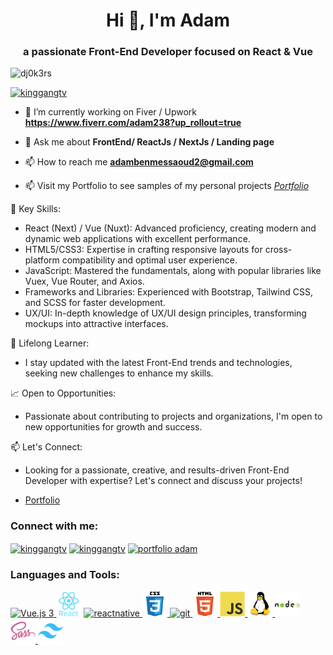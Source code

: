 <h1 align="center">Hi 👋, I'm Adam</h1>
<h3 align="center">a passionate Front-End Developer focused on React & Vue</h3>


<p align="left"> <img src="https://komarev.com/ghpvc/?username=dj0k3rs&label=Profile%20views&color=0e75b6&style=flat" alt="dj0k3rs" /> </p>

<p align="left"> <a href="https://twitter.com/kinggangtv" target="blank"><img src="https://img.shields.io/twitter/follow/kinggangtv?logo=twitter&style=for-the-badge" alt="kinggangtv" /></a> </p>

- 🔭 I’m currently working on Fiver / Upwork **https://www.fiverr.com/adam238?up_rollout=true**

- 💬 Ask me about **FrontEnd/ ReactJs / NextJs / Landing page**

- 📫 How to reach me **adambenmessaoud2@gmail.com**  

- 📫 Visit my Portfolio to see samples of my personal projects <a href="https://adamben.netlify.app/">*Portfolio*</a>

💼 Key Skills:
- React (Next) / Vue (Nuxt): Advanced proficiency, creating modern and dynamic web applications with excellent performance.
- HTML5/CSS3: Expertise in crafting responsive layouts for cross-platform compatibility and optimal user experience.
- JavaScript: Mastered the fundamentals, along with popular libraries like Vuex, Vue Router, and Axios.
- Frameworks and Libraries: Experienced with Bootstrap, Tailwind CSS, and SCSS for faster development.
- UX/UI: In-depth knowledge of UX/UI design principles, transforming mockups into attractive interfaces.

🌱 Lifelong Learner:
-  I stay updated with the latest Front-End trends and technologies, seeking new challenges to enhance my skills.

📈 Open to Opportunities:
- Passionate about contributing to projects and organizations, I'm open to new opportunities for growth and success.

📫 Let's Connect:
-  Looking for a passionate, creative, and results-driven Front-End Developer with expertise? Let's connect and discuss your projects!
-   <p><a href="https://adamben.netlify.app/">Portfolio</a></p>

<h3 align="left">Connect with me:</h3>
<p align="left">
<a href="https://twitter.com/kinggangtv" target="blank"><img align="center" src="https://raw.githubusercontent.com/rahuldkjain/github-profile-readme-generator/master/src/images/icons/Social/twitter.svg" alt="kinggangtv" height="30" width="40" /></a>
  <a href="https://www.fiverr.com/adam238?up_rollout=true" target="blank"><img align="center" src="https://img.icons8.com/color/344/fiverr.png" alt="kinggangtv" height="50" width="50" /></a>
   <a href="https://adamben.netlify.app/" target="blank"><img align="center" src="https://img.icons8.com/office/344/sony-vegas.png" alt="portfolio adam" height="50" width="50" /></a>
 
</p>

<h3 align="left">Languages and Tools:</h3>
<p align="left"><a href="https://reactjs.org/" target="_blank" rel="noreferrer">
  <a href="https://v3.vuejs.org/" target="_blank" rel="noreferrer">
  <img src="https://vuejs.org/images/logo.png" alt="Vue.js 3" width="40" height="40" />
</a>
    <img src="https://raw.githubusercontent.com/devicons/devicon/master/icons/react/react-original-wordmark.svg"
        alt="react" width="40" height="40" /> </a> <a href="https://reactnative.dev/" target="_blank"
    rel="noreferrer"> <img src="https://reactnative.dev/img/header_logo.svg" alt="reactnative" width="40"
        height="40" /> </a><a href="https://www.w3schools.com/css/" target="_blank"
        rel="noreferrer"> <img
            src="https://raw.githubusercontent.com/devicons/devicon/master/icons/css3/css3-original-wordmark.svg"
            alt="css3" width="40" height="40" /> </a> <a href="https://git-scm.com/" target="_blank" rel="noreferrer">
        <img src="https://www.vectorlogo.zone/logos/git-scm/git-scm-icon.svg" alt="git" width="40" height="40" /> </a>
    <a href="https://www.w3.org/html/" target="_blank" rel="noreferrer"> <img
            src="https://raw.githubusercontent.com/devicons/devicon/master/icons/html5/html5-original-wordmark.svg"
            alt="html5" width="40" height="40" /> </a> <a href="https://developer.mozilla.org/en-US/docs/Web/JavaScript"
        target="_blank" rel="noreferrer"> <img
            src="https://raw.githubusercontent.com/devicons/devicon/master/icons/javascript/javascript-original.svg"
            alt="javascript" width="40" height="40" /> </a> <a href="https://www.linux.org/" target="_blank"
        rel="noreferrer"> <img
            src="https://raw.githubusercontent.com/devicons/devicon/master/icons/linux/linux-original.svg" alt="linux"
            width="40" height="40" /> </a>  </a>  <a href="https://nodejs.org" target="_blank" rel="noreferrer">
        <img src="https://raw.githubusercontent.com/devicons/devicon/master/icons/nodejs/nodejs-original-wordmark.svg"
            alt="nodejs" width="40" height="40" /> </a>  <a href="https://sass-lang.com" target="_blank" rel="noreferrer"> <img
            src="https://raw.githubusercontent.com/devicons/devicon/master/icons/sass/sass-original.svg" alt="sass"
            width="40" height="40" /> </a> <a href="https://tailwindcss.com/" target="_blank" rel="noreferrer">
  <img src="https://raw.githubusercontent.com/devicons/devicon/master/icons/tailwindcss/tailwindcss-plain.svg" alt="Tailwind CSS" width="40" height="40" />
</a></p>


